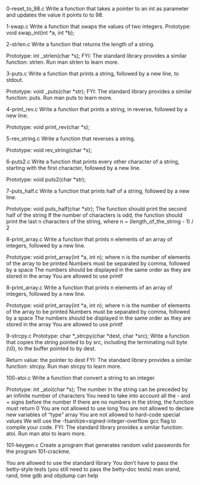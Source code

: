 0-reset_to_98.c
Write a function that takes a pointer to an int as parameter and updates the value it points to to 98.

1-swap.c
Write a function that swaps the values of two integers.
Prototype: void swap_int(int *a, int *b);

2-strlen.c
Write a function that returns the length of a string.

Prototype: int _strlen(char *s);
FYI: The standard library provides a similar function: strlen. Run man strlen to learn more.

3-puts.c
Write a function that prints a string, followed by a new line, to stdout.

Prototype: void _puts(char *str);
FYI: The standard library provides a similar function: puts. Run man puts to learn more.

4-print_rev.c
Write a function that prints a string, in reverse, followed by a new line.

Prototype: void print_rev(char *s);

5-rev_string.c
Write a function that reverses a string.

Prototype: void rev_string(char *s);

6-puts2.c
Write a function that prints every other character of a string, starting with the first character, followed by a new line.

Prototype: void puts2(char *str);

7-puts_half.c
Write a function that prints half of a string, followed by a new line.

Prototype: void puts_half(char *str);
The function should print the second half of the string
If the number of characters is odd, the function should print the last n characters of the string, where n = (length_of_the_string - 1) / 2

8-print_array.c
Write a function that prints n elements of an array of integers, followed by a new line.

Prototype: void print_array(int *a, int n);
where n is the number of elements of the array to be printed
Numbers must be separated by comma, followed by a space
The numbers should be displayed in the same order as they are stored in the array
You are allowed to use printf

8-print_array.c
Write a function that prints n elements of an array of integers, followed by a new line.

Prototype: void print_array(int *a, int n);
where n is the number of elements of the array to be printed
Numbers must be separated by comma, followed by a space
The numbers should be displayed in the same order as they are stored in the array
You are allowed to use printf

9-strcpy.c
Prototype: char *_strcpy(char *dest, char *src);
Write a function that copies the string pointed to by src, including the terminating null byte (\0), to the buffer pointed to by dest.

Return value: the pointer to dest
FYI: The standard library provides a similar function: strcpy. Run man strcpy to learn more.

100-atoi.c
Write a function that convert a string to an integer.

Prototype: int _atoi(char *s);
The number in the string can be preceded by an infinite number of characters
You need to take into account all the - and + signs before the number
If there are no numbers in the string, the function must return 0
You are not allowed to use long
You are not allowed to declare new variables of “type” array
You are not allowed to hard-code special values
We will use the -fsanitize=signed-integer-overflow gcc flag to compile your code.
FYI: The standard library provides a similar function: atoi. Run man atoi to learn more.

101-keygen.c
Create a program that generates random valid passwords for the program 101-crackme.

You are allowed to use the standard library
You don’t have to pass the betty-style tests (you still need to pass the betty-doc tests)
man srand, rand, time
gdb and objdump can help





